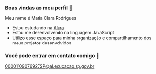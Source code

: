 ### Boas vindas ao meu perfil 💟

Meu nome é Maria Clara Rodrigues 

- Estou estudando na [Alura](https://www.alura.com.br)
- Estou me desenvolvendo na linguagem JavaScript
- Utilizo esse espaço para minha organização e compartilhamento dos meus projetos desenvolvidos

### Você pode entrar em contato comigo 📧

00001109076927SP@al.educacao.sp.gov.br
